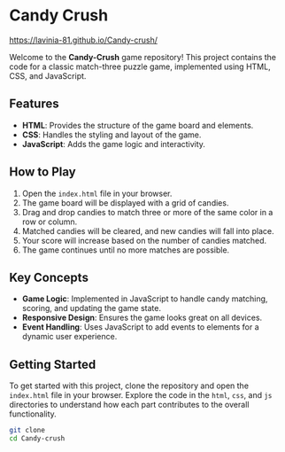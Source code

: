 # Candy Crush
https://lavinia-81.github.io/Candy-crush/

Welcome to the **Candy-Crush** game repository! This project contains the code for a classic match-three puzzle game, implemented using HTML, CSS, and JavaScript.

## Features

- **HTML**: Provides the structure of the game board and elements.
- **CSS**: Handles the styling and layout of the game.
- **JavaScript**: Adds the game logic and interactivity.

## How to Play

1. Open the `index.html` file in your browser.
2. The game board will be displayed with a grid of candies.
3. Drag and drop candies to match three or more of the same color in a row or column.
4. Matched candies will be cleared, and new candies will fall into place.
5. Your score will increase based on the number of candies matched.
6. The game continues until no more matches are possible.

## Key Concepts

- **Game Logic**: Implemented in JavaScript to handle candy matching, scoring, and updating the game state.
- **Responsive Design**: Ensures the game looks great on all devices.
- **Event Handling**: Uses JavaScript to add events to elements for a dynamic user experience.

## Getting Started

To get started with this project, clone the repository and open the `index.html` file in your browser. Explore the code in the `html`, `css`, and `js` directories to understand how each part contributes to the overall functionality.

```bash
git clone 
cd Candy-crush
